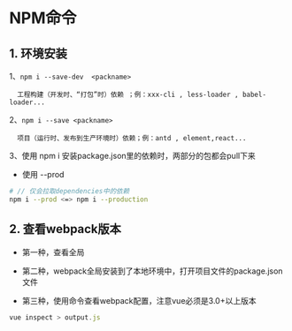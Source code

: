 # NPM命令



## 1. 环境安装

1、`npm i --save-dev  <packname>`  

      工程构建（开发时、“打包”时）依赖 ；例：xxx-cli , less-loader , babel-loader...

2、`npm i --save <packname>` 

      项目（运行时、发布到生产环境时）依赖；例：antd , element,react...



3、使用 npm i 安装package.json里的依赖时，两部分的包都会pull下来

- 使用 --prod

```bash
# // 仅会拉取dependencies中的依赖
npm i --prod <=> npm i --production  
```



## 2. 查看webpack版本

- 第一种，查看全局

- 第二种，webpack全局安装到了本地环境中，打开项目文件的package.json文件

  

- 第三种，使用命令查看webpack配置，注意vue必须是3.0+以上版本

```javascript
vue inspect > output.js
```





```

```

